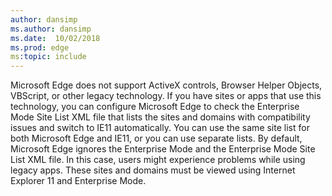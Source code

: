 ```yaml
---
author: dansimp
ms.author: dansimp
ms.date:  10/02/2018
ms.prod: edge
ms:topic: include
---
```


Microsoft Edge does not support ActiveX controls, Browser Helper Objects, VBScript, or other legacy technology.  If you have sites or apps that use this technology, you can configure Microsoft Edge to check the Enterprise Mode Site List XML file that lists the sites and domains with compatibility issues and switch to IE11 automatically. You can use the same site list for both Microsoft Edge and IE11, or you can use separate lists. By default, Microsoft Edge ignores the Enterprise Mode and the Enterprise Mode Site List XML file. In this case, users might experience problems while using legacy apps. These sites and domains must be viewed using Internet Explorer 11 and Enterprise Mode. 
